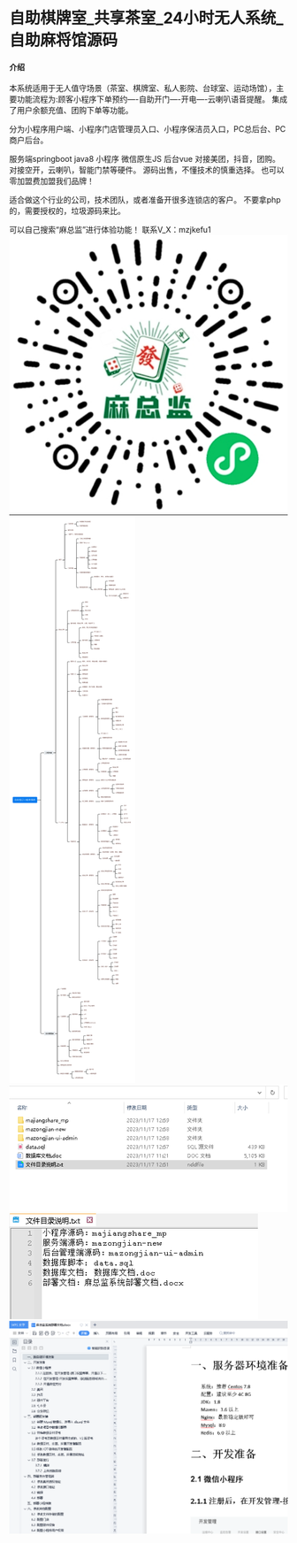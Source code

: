 # 自助棋牌室_共享茶室_24小时无人系统_自助麻将馆源码

#### 介绍
本系统适用于无人值守场景（茶室、棋牌室、私人影院、台球室、运动场馆），主要功能流程为:顾客小程序下单预约—-自助开门—-开电—-云喇叭语音提醒。
集成了用户余额充值、团购下单等功能。

分为小程序用户端、小程序门店管理员入口、小程序保洁员入口，PC总后台、PC商户后台。

服务端springboot java8
小程序 微信原生JS
后台vue
对接美团，抖音，团购。
对接空开，云喇叭，智能门禁等硬件。
源码出售，不懂技术的慎重选择。
也可以零加盟费加盟我们品牌！
	
适合做这个行业的公司，技术团队，或者准备开很多连锁店的客户。
不要拿php的，需要授权的，垃圾源码来比。

可以自己搜索“麻总监”进行体验功能！
联系V_X：mzjkefu1
![输入图片说明](Snipaste_2023-12-01_14-57-11.png)
![输入图片说明](%E6%80%9D%E7%BB%B4%E5%AF%BC%E5%9B%BE.png)
![输入图片说明](imgs%E5%BE%AE%E4%BF%A1%E5%9B%BE%E7%89%87_20231201144951.png)
![输入图片说明](imgs%E5%BE%AE%E4%BF%A1%E5%9B%BE%E7%89%87_20231201145001.png)
![输入图片说明](imgs%E5%BE%AE%E4%BF%A1%E5%9B%BE%E7%89%87_20231201145004.png)


